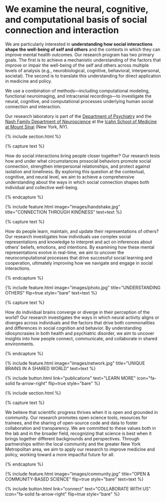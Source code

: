 ---
---

# We examine the neural, cognitive, and computational basis of social connection and interaction

We are particularly interested in <strong>understanding how social interactions shape the well-being of self and others</strong> and the contexts in which they can improve mental health outcomes. Our research program has two primary goals. The first is to achieve a mechanistic understanding of the factors that improve or impair the well-being of the self and others across multiple levels of analysis (e.g., neurobiological, cognitive, behavioral, interpersonal, societal). The second is to translate this understanding for direct application in medicine and policy.

We use a combination of methods—including computational modeling, functional neuroimaging, and intracranial recordings—to investigate the neural, cognitive, and computational processes underlying human social connection and interaction.

Our research laboratory is part of the <a href="https://icahn.mssm.edu/about/departments-offices/psychiatry">Department of Psychiatry</a> and the <a href="https://icahn.mssm.edu/about/departments-offices/neuroscience">Nash Family Department of Neuroscience</a> at the <a href="https://icahn.mssm.edu/about/departments-offices/psychiatry">Icahn School of Medicine at Mount Sinai</a> (New York, NY).

{% include section.html %}

{% capture text %}

How do social interactions bring people closer together? Our research tests how and under what circumstances prosocial behaviors promote social connection, strengthen interpersonal relationships, and protect against isolation and loneliness. By exploring this question at the contextual, cognitive, and neural level, we aim to achieve a comprehensive understanding about the ways in which social connection shapes both individual and collective well-being.

{% endcapture %}

{%
  include feature.html
  image="images/handshake.jpg"
  title="CONNECTION THROUGH KINDNESS"
  text=text
%}

{% capture text %}

How do people learn, maintain, and update their representations of others? Our research investigates how individuals use complex social representations and knowledge to interpret and act on inferences about others' beliefs, emotions, and intentions. By examining how these mental representations evolve in real-time, we aim to uncover the neurocomputational processes that drive successful social learning and cooperation, ultimately improving how we navigate and engage in social interactions.

{% endcapture %}

{%
  include feature.html
  image="images/photo.jpg"
  title="UNDERSTANDING OTHERS"
  flip=true
  style="bare"
  text=text
%}

{% capture text %}

How do individual brains converge or diverge in their perception of the world? Our research investigates the ways in which neural activity aligns or diverges across individuals and the factors that drive both commonalities and differences in social cognition and behavior. By understanding idiosyncrasies in both health and psychiatric disorder, we aim to uncover insights into how people connect, communicate, and collaborate in shared environments.

{% endcapture %}

{%
  include feature.html
  image="images/network.jpg"
  title="UNIQUE BRAINS IN A SHARED WORLD"
  text=text
%}

{%
  include button.html
  link="publications"
  text="LEARN MORE"
  icon="fa-solid fa-arrow-right"
  flip=true
  style="bare"
%}

{% include section.html %}

{% capture text %}

We believe that scientific progress thrives when it is open and grounded in community. Our research promotes open science tools, resources for trainees, and the sharing of open-source code and data to foster collaboration and transparency. We are committed to these values both in the lab and in the broader field, recognizing that science is best when it brings together different backgrounds and perspectives. Through partnerships within the local community and the greater New York Metropolitan area, we aim to apply our research to improve medicine and policy, working toward a more impactful future for all.

{% endcapture %}

{%
  include feature.html
  image="images/community.jpg"
  title="OPEN & COMMUNITY-BASED SCIENCE"
  flip=true
  style="bare"
  text=text
%}

{%
  include button.html
  link="connect"
  text="COLLABORATE WITH US"
  icon="fa-solid fa-arrow-right"
  flip=true
  style="bare"
%}
